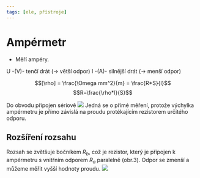```yaml
---
tags: [ele, přístroje]
---
```

# Ampérmetr
- Měří ampéry.

U -(V)- tenčí drát (-> větší odpor)
I   -(A)- silnější drát (-> menší odpor)

$$[\rho] = \frac{\Omega mm^2}{m} = \frac{R*S}{l}$$
$$R=\frac{\rho*l}{S}$$

Do obvodu připojen sériově
![](Pasted%20image%2020220117090110.png)
Jedná se o přímé měření, protože výchylka ampérmetru je přímo závislá na proudu protékajícím rezistorem určitého odporu.
## Rozšíření rozsahu
Rozsah se zvětšuje bočníkem $R_b$, což je rezistor, který je připojen k ampérmetru s vnitřním odporem $R_a$ paralelně (obr.3). Odpor se zmenší a můžeme měřit vyšší hodnoty proudu.
![](Pasted%20image%2020220117090135.png)
